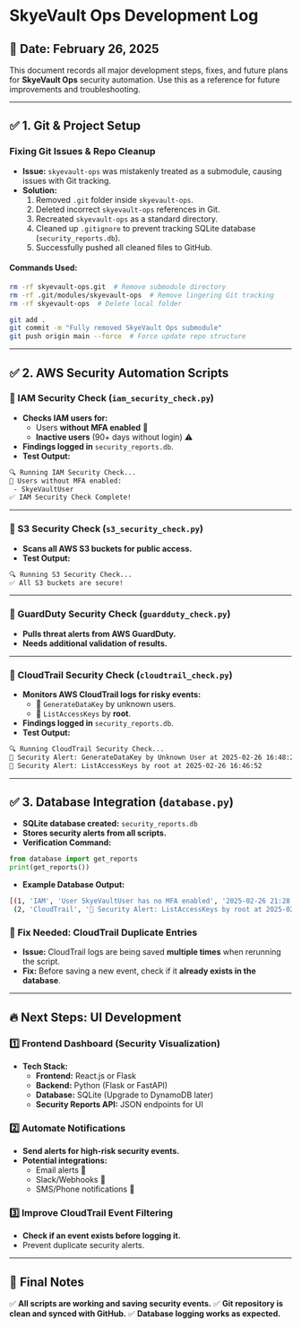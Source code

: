 # SkyeVault Ops Development Log

## 📅 Date: February 26, 2025

This document records all major development steps, fixes, and future plans for **SkyeVault Ops** security automation. Use this as a reference for future improvements and troubleshooting.

---

## ✅ **1. Git & Project Setup**
### **Fixing Git Issues & Repo Cleanup**
- **Issue:** `skyevault-ops` was mistakenly treated as a submodule, causing issues with Git tracking.
- **Solution:**
  1. Removed `.git` folder inside `skyevault-ops`.
  2. Deleted incorrect `skyevault-ops` references in Git.
  3. Recreated `skyevault-ops` as a standard directory.
  4. Cleaned up `.gitignore` to prevent tracking SQLite database (`security_reports.db`).
  5. Successfully pushed all cleaned files to GitHub.

#### **Commands Used:**
```sh
rm -rf skyevault-ops.git  # Remove submodule directory
rm -rf .git/modules/skyevault-ops  # Remove lingering Git tracking
rm -rf skyevault-ops  # Delete local folder

git add .
git commit -m "Fully removed SkyeVault Ops submodule"
git push origin main --force  # Force update repo structure
```

---

## ✅ **2. AWS Security Automation Scripts**

### **🔹 IAM Security Check (`iam_security_check.py`)**
- **Checks IAM users for:**
  - Users **without MFA enabled** 🚨
  - **Inactive users** (90+ days without login) ⚠️
- **Findings logged in** `security_reports.db`.
- **Test Output:**
```sh
🔍 Running IAM Security Check...
🚨 Users without MFA enabled:
 - SkyeVaultUser
✅ IAM Security Check Complete!
```

---

### **🔹 S3 Security Check (`s3_security_check.py`)**
- **Scans all AWS S3 buckets for public access.**
- **Test Output:**
```sh
🔍 Running S3 Security Check...
✅ All S3 buckets are secure!
```

---

### **🔹 GuardDuty Security Check (`guardduty_check.py`)**
- **Pulls threat alerts from AWS GuardDuty.**
- **Needs additional validation of results.**

---

### **🔹 CloudTrail Security Check (`cloudtrail_check.py`)**
- **Monitors AWS CloudTrail logs for risky events:**
  - 🚨 `GenerateDataKey` by unknown users.
  - 🚨 `ListAccessKeys` by **root**.
- **Findings logged in** `security_reports.db`.
- **Test Output:**
```sh
🔍 Running CloudTrail Security Check...
🚨 Security Alert: GenerateDataKey by Unknown User at 2025-02-26 16:48:22
🚨 Security Alert: ListAccessKeys by root at 2025-02-26 16:46:52
```

---

## ✅ **3. Database Integration (`database.py`)**
- **SQLite database created:** `security_reports.db`
- **Stores security alerts from all scripts.**
- **Verification Command:**
```python
from database import get_reports
print(get_reports())
```
- **Example Database Output:**
```sh
[(1, 'IAM', 'User SkyeVaultUser has no MFA enabled', '2025-02-26 21:28:41'),
 (2, 'CloudTrail', '🚨 Security Alert: ListAccessKeys by root at 2025-02-26 16:46:52', '2025-02-26 21:50:39')]
```

### **🔹 Fix Needed: CloudTrail Duplicate Entries**
- **Issue:** CloudTrail logs are being saved **multiple times** when rerunning the script.
- **Fix:** Before saving a new event, check if it **already exists in the database**.

---

## 🔥 **Next Steps: UI Development**
### **1️⃣ Frontend Dashboard (Security Visualization)**
- **Tech Stack:**
  - **Frontend:** React.js or Flask
  - **Backend:** Python (Flask or FastAPI)
  - **Database:** SQLite (Upgrade to DynamoDB later)
  - **Security Reports API:** JSON endpoints for UI

### **2️⃣ Automate Notifications**
- **Send alerts for high-risk security events.**
- **Potential integrations:**
  - Email alerts 📧
  - Slack/Webhooks 🔗
  - SMS/Phone notifications 📱

### **3️⃣ Improve CloudTrail Event Filtering**
- **Check if an event exists before logging it.**
- Prevent duplicate security alerts.

---

## 🚀 **Final Notes**
✅ **All scripts are working and saving security events.**
✅ **Git repository is clean and synced with GitHub.**
✅ **Database logging works as expected.**

